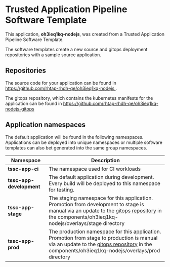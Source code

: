 # Trusted Application Pipeline Software Template

This application, **oh3ieq1kq-nodejs**, was created from a Trusted Application Pipeline Software Template.

The software templates create a new source and gitops deployment repositories with a sample source application. 

## Repositories

The source code for your application can be found in [https://github.com/rhtap-rhdh-qe/oh3ieq1kq-nodejs ](https://github.com/rhtap-rhdh-qe/oh3ieq1kq-nodejs ).
 
The gitops repository, which contains the kubernetes manifests for the application can be found in 
[https://github.com/rhtap-rhdh-qe/oh3ieq1kq-nodejs-gitops ](https://github.com/rhtap-rhdh-qe/oh3ieq1kq-nodejs-gitops ) 

## Application namespaces 

The default application will be found in the following namespaces. Applications can be deployed into unique namespaces or multiple software templates can also bet generated into the same group namespaces.  

|  Namespace   |  Description   |  
| -------- | -------- |
| **tssc-app-ci** | The namespace used for CI workloads |
| **tssc-app-development** | The default application during development. Every build will be deployed to this namespace for testing. |
| **tssc-app-stage** | The staging namespace for this application. Promotion from development to stage is manual via an update to the [gitops repository](https://github.com/rhtap-rhdh-qe/oh3ieq1kq-nodejs-gitops ) in the components/oh3ieq1kq-nodejs/overlays/stage directory |
| **tssc-app-prod** | The production namespace for this application. Promotion from stage to production is manual via an update to the [gitops repository](https://github.com/rhtap-rhdh-qe/oh3ieq1kq-nodejs-gitops ) in the components/oh3ieq1kq-nodejs/overlays/prod directory |